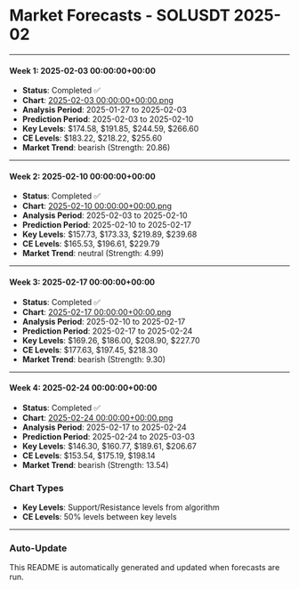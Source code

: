 # Market Forecasts - SOLUSDT 2025-02

---

#### Week 1: 2025-02-03 00:00:00+00:00
- **Status**: Completed ✅
- **Chart**: <a href="./2025-02-03 00:00:00+00:00.png">2025-02-03 00:00:00+00:00.png</a>
- **Analysis Period**: 2025-01-27 to 2025-02-03
- **Prediction Period**: 2025-02-03 to 2025-02-10
- **Key Levels**: $174.58, $191.85, $244.59, $266.60
- **CE Levels**: $183.22, $218.22, $255.60
- **Market Trend**: bearish (Strength: 20.86)

---

#### Week 2: 2025-02-10 00:00:00+00:00
- **Status**: Completed ✅
- **Chart**: <a href="./2025-02-10 00:00:00+00:00.png">2025-02-10 00:00:00+00:00.png</a>
- **Analysis Period**: 2025-02-03 to 2025-02-10
- **Prediction Period**: 2025-02-10 to 2025-02-17
- **Key Levels**: $157.73, $173.33, $219.89, $239.68
- **CE Levels**: $165.53, $196.61, $229.79
- **Market Trend**: neutral (Strength: 4.99)

---

#### Week 3: 2025-02-17 00:00:00+00:00
- **Status**: Completed ✅
- **Chart**: <a href="./2025-02-17 00:00:00+00:00.png">2025-02-17 00:00:00+00:00.png</a>
- **Analysis Period**: 2025-02-10 to 2025-02-17
- **Prediction Period**: 2025-02-17 to 2025-02-24
- **Key Levels**: $169.26, $186.00, $208.90, $227.70
- **CE Levels**: $177.63, $197.45, $218.30
- **Market Trend**: bearish (Strength: 9.30)

---

#### Week 4: 2025-02-24 00:00:00+00:00
- **Status**: Completed ✅
- **Chart**: <a href="./2025-02-24 00:00:00+00:00.png">2025-02-24 00:00:00+00:00.png</a>
- **Analysis Period**: 2025-02-17 to 2025-02-24
- **Prediction Period**: 2025-02-24 to 2025-03-03
- **Key Levels**: $146.30, $160.77, $189.61, $206.67
- **CE Levels**: $153.54, $175.19, $198.14
- **Market Trend**: bearish (Strength: 13.54)

### Chart Types

- **Key Levels**: Support/Resistance levels from algorithm
- **CE Levels**: 50% levels between key levels

---

### Auto-Update

This README is automatically generated and updated when forecasts are run.
